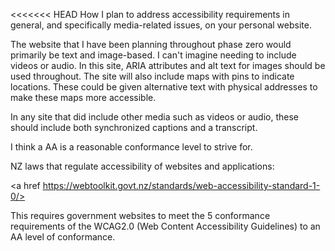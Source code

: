 <<<<<<< HEAD
 How I plan to address accessibility requirements in general, and specifically media-related issues, on your personal website.

The website that I have been planning throughout phase zero would primarily be text and image-based. I can't imagine needing to include videos or audio. In this site, ARIA attributes and alt text for images should be used throughout. The site will also include maps with pins to indicate locations. These could be given alternative text with physical addresses to make these maps more accessible.

In any site that did include other media such as videos or audio, these should include both synchronized captions and a transcript.

I think a AA is a reasonable conformance level to strive for.


NZ laws that regulate accessibility of websites and applications:


 <a href https://webtoolkit.govt.nz/standards/web-accessibility-standard-1-0/>

 This requires government websites to meet the 5 conformance requirements of the WCAG2.0 (Web Content Accessibility Guidelines) to an AA level of conformance.
